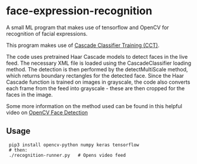 # face-expression-recognition
A small ML program that makes use of tensorflow and OpenCV for recognition of facial expressions.

This program makes use of [Cascade Classifier Training (CCT)](https://www.researchgate.net/publication/220660094_Robust_Real-Time_Face_Detection). 

The code uses pretrained Haar Cascade models to detect faces in the live feed. The necessary XML file is loaded using the CascadeClassifier loading method. The detection is then performed by the detectMultiScale method, which returns boundary rectangles for the detected face. Since the Haar Cascade function is trained on images in grayscale, the code also converts each frame from the feed into grayscale - these are then cropped for the faces in the image. 

Some more information on the method used can be found in this helpful video on [OpenCV Face Detection](https://vimeo.com/12774628)

Usage
-----

```
 pip3 install opencv-python numpy keras tensorflow
 # then:
 ./recognition-runner.py   # Opens video feed
```
